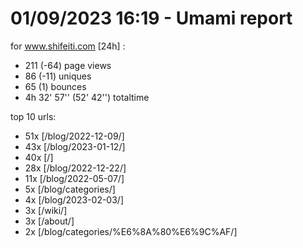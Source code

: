 # 01/09/2023 16:19 - Umami report
for www.shifeiti.com [24h] :

 - 211 (-64) page views
 - 86 (-11) uniques
 - 65 (1) bounces
 - 4h 32' 57'' (52' 42'') totaltime


top 10 urls:
 - 51x [/blog/2022-12-09/]
 - 43x [/blog/2023-01-12/]
 - 40x [/]
 - 28x [/blog/2022-12-22/]
 - 11x [/blog/2022-05-07/]
 - 5x [/blog/categories/]
 - 4x [/blog/2023-02-03/]
 - 3x [/wiki/]
 - 3x [/about/]
 - 2x [/blog/categories/%E6%8A%80%E6%9C%AF/]


